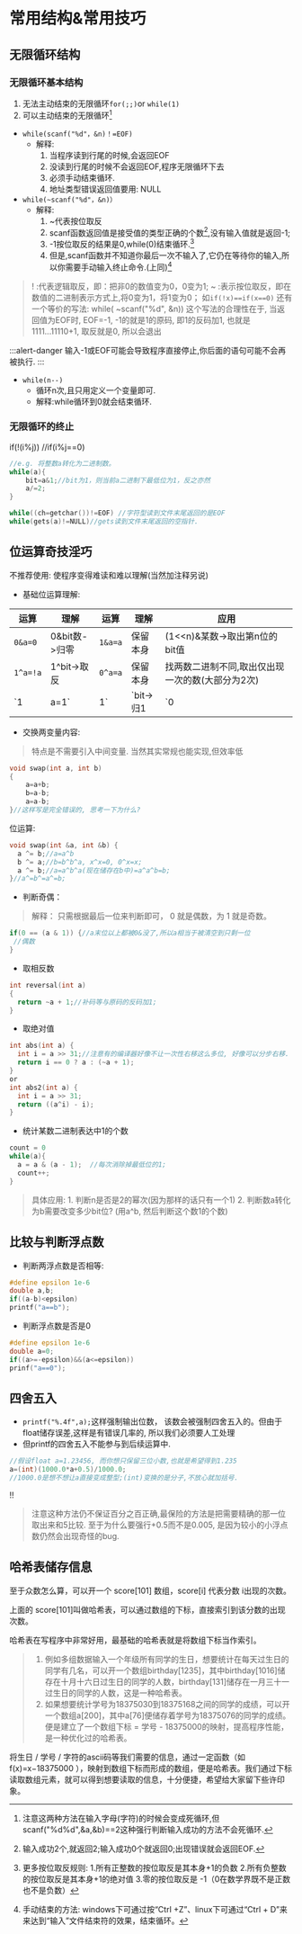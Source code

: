 # 常用结构&常用技巧
## <div id="无限循环结构">无限循环结构</div>
### 无限循环基本结构
1. 无法主动结束的无限循环`for(;;)`or `while(1)`
2. 可以主动结束的无限循环[^2]
* `while(scanf("%d"，&n)！=EOF)`
    * 解释:
        1. 当程序读到行尾的时候,会返回EOF
        2. 没读到行尾的时候不会返回EOF,程序无限循环下去
        3. 必须手动结束循环.
        4. 地址类型错误返回值要用: NULL
* `while(~scanf("%d"，&n)）`
    * 解释:
        1. ~代表按位取反
        2. scanf函数返回值是接受值的类型正确的个数[^3],没有输入值就是返回-1;
        3. -1按位取反的结果是0,while(0)结束循环.[^4]
        4. 但是,scanf函数并不知道你最后一次不输入了,它仍在等待你的输入,所以你需要手动输入终止命令.(上同)[^1]
>! :代表逻辑取反，即：把非0的数值变为0，0变为1; 
>~ :表示按位取反，即在数值的二进制表示方式上,将0变为1，将1变为0；
如`if(!x)==if(x==0)`
还有一个等价的写法: while( ~scanf("%d", &n))
  这个写法的合理性在于, 当返回值为EOF时, EOF=-1, -1的就是1的原码, 即1的反码加1, 也就是1111...11110+1, 取反就是0, 所以会退出

:::alert-danger
输入-1或EOF可能会导致程序直接停止,你后面的语句可能不会再被执行.
:::

*  `while(n--)`
    * 循环n次,且只用定义一个变量即可.
    * 解释:while循环到0就会结束循环.

### 无限循环的终止
if(!(i%j)) //if(i%j==0)
```c
//e.g. 将整数a转化为二进制数。
while(a){
	bit=a&1;//bit为1，则当前a二进制下最低位为1，反之亦然
	a/=2;
}
```
```c
while((ch=getchar())!=EOF) //字符型读到文件末尾返回的是EOF
while(gets(a)!=NULL)//gets读到文件末尾返回的空指针.
```

## 位运算奇技淫巧
不推荐使用: 使程序变得难读和难以理解(当然加注释另说)

* 基础位运算理解:  

|   运算   |     理解      |   运算   |   理解   |                     应用                     |
| -------- | ------------- | ------- | -------- | ------------------------------------------- |
| `0&a=0`  | 0&bit数->归零 | `1&a=a` | 保留本身 | (1<<n)&某数->取出第n位的bit值                 |
| `1^a=!a` | 1^bit->取反   | `0^a=a` | 保留本身 | 找两数二进制不同,取出仅出现一次的数(大部分为2次) |
| `1|a=1`  | 1`|`bit->归1  | `0|a=a` | 保留本身 | \|有1短路功能.                                |
* 交换两变量内容:
> 特点是不需要引入中间变量.
>当然其实常规也能实现,但效率低
```c
void swap(int a, int b) 
{
    a=a+b;
    b=a-b;
    a=a-b;
}//这样写是完全错误的, 思考一下为什么?
```
位运算:
```c
void swap(int &a, int &b) {
  a ^= b;//a=a^b
  b ^= a;//b=b^b^a, x^x=0, 0^x=x;
  a ^= b;//a=a^b^a(现在储存在b中)=a^a^b=b;
}//a^=b^=a^=b;
```
* 判断奇偶：
>解释： 只需根据最后一位来判断即可， 0 就是偶数，为 1 就是奇数。
```c
if(0 == (a & 1)) {//a末位以上都被0&没了,所以a相当于被清空到只剩一位
 //偶数
}
```
* 取相反数
```c
int reversal(int a) 
{
  return ~a + 1;//补码等与原码的反码加1;
}
```
* 取绝对值
```c
int abs(int a) {
  int i = a >> 31;//注意有的编译器好像不让一次性右移这么多位, 好像可以分步右移.
  return i == 0 ? a : (~a + 1);
}
or
int abs2(int a) {
  int i = a >> 31;
  return ((a^i) - i);
}
```
* 统计某数二进制表达中1的个数
```c
count = 0  
while(a){  
  a = a & (a - 1);  //每次消除掉最低位的1;
  count++;  
} 
```
>具体应用:
    1. 判断n是否是2的幂次(因为那样的话只有一个1)
    2. 判断数a转化为b需要改变多少bit位? (用a^b, 然后判断这个数1的个数)
## 比较与判断浮点数
* 判断两浮点数是否相等:
```c
#define epsilon 1e-6
double a,b;
if((a-b)<epsilon)
printf("a==b");
```
* 判断浮点数是否是0
```c
#define epsilon 1e-6
double a=0;
if((a>=-epsilon)&&(a<=epsilon))
prinf("a==0");
```
## 四舍五入
* `printf("%.4f",a);`这样强制输出位数， 该数会被强制四舍五入的。但由于float储存误差,这样是有错误几率的, 所以我们必须要人工处理
* 但printf的四舍五入不能参与到后续运算中.
```c
//假设float a=1.23456, 而你想只保留三位小数,也就是希望得到1.235
a=(int)(1000.0*a+0.5)/1000.0;
//1000.0是想不想让a直接变成整型;(int)变换的是分子,不放心就加括号.
```
!!
> 注意这种方法仍不保证百分之百正确,最保险的方法是把需要精确的那一位取出来和5比较.
> 至于为什么要强行+0.5而不是0.005, 是因为较小的小浮点数仍然会出现奇怪的bug.
## 哈希表储存信息
至于众数怎么算，可以开一个 score[101] 数组，score[i] 代表分数 i出现的次数。

上面的 score[101]叫做哈希表，可以通过数组的下标，直接索引到该分数的出现次数。

哈希表在写程序中非常好用，最基础的哈希表就是将数组下标当作索引。

>1. 例如多组数据输入一个年级所有同学的生日，想要统计在每天过生日的同学有几名，可以开一个数组birthday[1235]，其中birthday[1016]储存在十月十六日过生日的同学的人数，birthday[131]储存在一月三十一过生日的同学的人数，这是一种哈希表。
>2. 如果想要统计学号为18375030到18375168之间的同学的成绩，可以开一个数组a[200]，其中a[76]便储存着学号为18375076的同学的成绩。便是建立了一个数组下标 = 学号 - 18375000的映射，提高程序性能，是一种优化过的哈希表。

将生日 / 学号 / 字符的ascii码等我们需要的信息，通过一定函数（如f(x)=x−18375000
），映射到数组下标而形成的数组，便是哈希表。我们通过下标读取数组元素，就可以得到想要读取的信息，十分便捷，希望给大家留下些许印象。


[^1]:手动结束的方法:
windows下可通过按“Ctrl +Z”、linux下可通过“Ctrl + D”来来达到“输入”文件结束符的效果，结束循环。
[^4]:更多按位取反规则:
1.所有正整数的按位取反是其本身+1的负数
2.所有负整数的按位取反是其本身+1的绝对值
3.零的按位取反是 -1（0在数学界既不是正数也不是负数）
[^2]:注意这两种方法在输入字母(字符)的时候会变成死循环,但scanf("%d%d",&a,&b)==2这种强行判断输入成功的方法不会死循环.
[^3]:输入成功2个,就返回2;输入成功0个就返回0;出现错误就会返回EOF.










